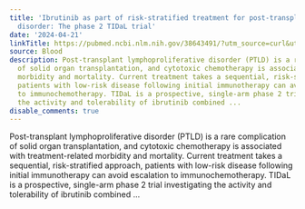 ```yaml
---
title: 'Ibrutinib as part of risk-stratified treatment for post-transplant lymphoproliferative
  disorder: The phase 2 TIDaL trial'
date: '2024-04-21'
linkTitle: https://pubmed.ncbi.nlm.nih.gov/38643491/?utm_source=curl&utm_medium=rss&utm_campaign=journals&utm_content=7603509&fc=None&ff=20240422180751&v=2.18.0.post9+e462414
source: Blood
description: Post-transplant lymphoproliferative disorder (PTLD) is a rare complication
  of solid organ transplantation, and cytotoxic chemotherapy is associated with treatment-related
  morbidity and mortality. Current treatment takes a sequential, risk-stratified approach,
  patients with low-risk disease following initial immunotherapy can avoid escalation
  to immunochemotherapy. TIDaL is a prospective, single-arm phase 2 trial investigating
  the activity and tolerability of ibrutinib combined ...
disable_comments: true
---
```

Post-transplant lymphoproliferative disorder (PTLD) is a rare complication of solid organ transplantation, and cytotoxic chemotherapy is associated with treatment-related morbidity and mortality. Current treatment takes a sequential, risk-stratified approach, patients with low-risk disease following initial immunotherapy can avoid escalation to immunochemotherapy. TIDaL is a prospective, single-arm phase 2 trial investigating the activity and tolerability of ibrutinib combined ...